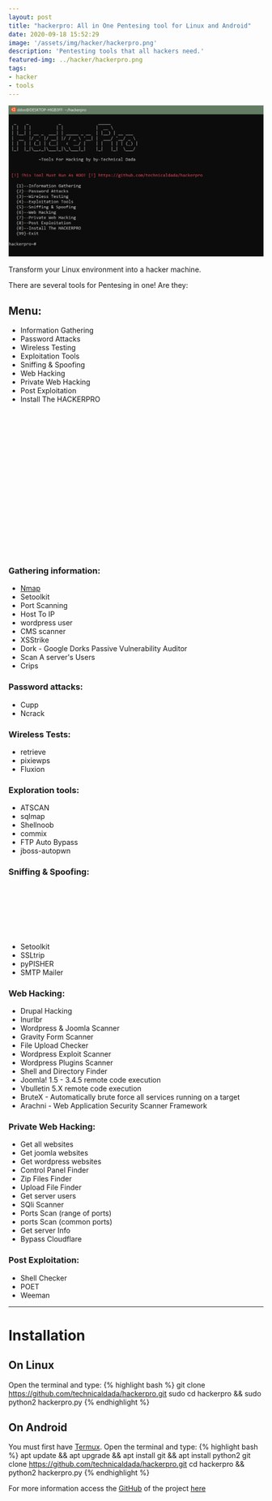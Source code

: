 ```yaml
---
layout: post
title: "hackerpro: All in One Pentesing tool for Linux and Android"
date: 2020-09-18 15:52:29
image: '/assets/img/hacker/hackerpro.png'
description: 'Pentesting tools that all hackers need.'
featured-img: ../hacker/hackerpro.png
tags:
- hacker
- tools
---
```


![hackerpro: All in One Pentesing tool for Linux and Android](/assets/img/hacker/hackerpro.png)

Transform your Linux environment into a hacker machine.

There are several tools for Pentesing in one! Are they:

## Menu:

- Information Gathering
- Password Attacks
- Wireless Testing
- Exploitation Tools
- Sniffing & Spoofing
- Web Hacking
- Private Web Hacking
- Post Exploitation
- Install The HACKERPRO

<!-- QUADRADO -->
<script async src="//pagead2.googlesyndication.com/pagead/js/adsbygoogle.js"></script>
<ins class="adsbygoogle"
style="display:inline-block;width:336px;height:280px"
data-ad-client="ca-pub-2838251107855362"
data-ad-slot="5351066970"></ins>
<script>
(adsbygoogle = window.adsbygoogle || []).push({});
</script>

### Gathering information:

- [Nmap](https://www.youtube.com/watch?v=LFjMu993uAA)
- Setoolkit
- Port Scanning
- Host To IP
- wordpress user
- CMS scanner
- XSStrike
- Dork - Google Dorks Passive Vulnerability Auditor
- Scan A server's Users
- Crips

### Password attacks:

- Cupp
- Ncrack

### Wireless Tests:

- retrieve
- pixiewps
- Fluxion

### Exploration tools:

- ATSCAN
- sqlmap
- Shellnoob
- commix
- FTP Auto Bypass
- jboss-autopwn

### Sniffing & Spoofing:

<!-- LISTA MIN -->
<script async src="//pagead2.googlesyndication.com/pagead/js/adsbygoogle.js"></script>
<ins class="adsbygoogle"
style="display:inline-block;width:730px;height:95px"
data-ad-client="ca-pub-2838251107855362"
data-ad-slot="5351066970"></ins>
<script>
(adsbygoogle = window.adsbygoogle || []).push({});
</script>

- Setoolkit
- SSLtrip
- pyPISHER
- SMTP Mailer

### Web Hacking:

- Drupal Hacking
- Inurlbr
- Wordpress & Joomla Scanner
- Gravity Form Scanner
- File Upload Checker
- Wordpress Exploit Scanner
- Wordpress Plugins Scanner
- Shell and Directory Finder
- Joomla! 1.5 - 3.4.5 remote code execution
- Vbulletin 5.X remote code execution
- BruteX - Automatically brute force all services running on a target
- Arachni - Web Application Security Scanner Framework

### Private Web Hacking:

- Get all websites
- Get joomla websites
- Get wordpress websites
- Control Panel Finder
- Zip Files Finder
- Upload File Finder
- Get server users
- SQli Scanner
- Ports Scan (range of ports)
- ports Scan (common ports)
- Get server Info
- Bypass Cloudflare

<!-- RETANGULO LARGO 2 -->
<script async src="//pagead2.googlesyndication.com/pagead/js/adsbygoogle.js"></script>
<ins class="adsbygoogle"
style="display:block; text-align:center;"
data-ad-layout="in-article"
data-ad-format="fluid"
data-ad-client="ca-pub-2838251107855362"
data-ad-slot="8549252987"></ins>
<script>
(adsbygoogle = window.adsbygoogle || []).push({});
</script>

### Post Exploitation:

- Shell Checker
- POET
- Weeman

---

# Installation
## On Linux
Open the terminal and type:
{% highlight bash %}
git clone https://github.com/technicaldada/hackerpro.git
sudo cd hackerpro && sudo python2 hackerpro.py
{% endhighlight %}

## On Android
You must first have [Termux](https://play.google.com/store/apps/details?id=com.termux). Open the terminal and type:
{% highlight bash %}
apt update && apt upgrade && apt install git && apt install python2
git clone https://github.com/technicaldada/hackerpro.git
cd hackerpro && python2 hackerpro.py
{% endhighlight %}

For more information access the [GitHub](https://terminalroot.com.br/git/) of the project [here](https://github.com/technicaldada/hackerpro)

<!-- RETANGULO LARGO -->
<script async src="https://pagead2.googlesyndication.com/pagead/js/adsbygoogle.js"></script>
<!-- Informat -->
<ins class="adsbygoogle"
style="display:block"
data-ad-client="ca-pub-2838251107855362"
data-ad-slot="2327980059"
data-ad-format="auto"
data-full-width-responsive="true"></ins>
<script>
(adsbygoogle = window.adsbygoogle || []).push({});
</script>
    
